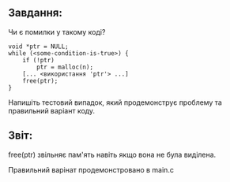 ## Завдання:
Чи є помилки у такому коді?
```
void *ptr = NULL;
while (<some-condition-is-true>) {
    if (!ptr)
        ptr = malloc(n);
    [... <використання 'ptr'> ...]
    free(ptr);
}
```
Напишіть тестовий випадок, який продемонструє проблему та правильний варіант коду.


## Звіт:
free(ptr) звільняє пам'ять навіть якщо вона не була виділена.

Правильний варінат продемонстровано в main.c